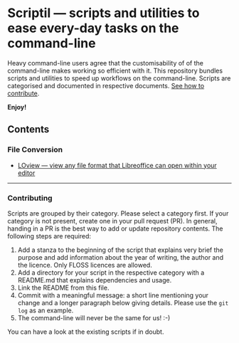 Scriptil — scripts and utilities to ease every-day tasks on the command-line
==============================================================================

Heavy command-line users agree that the customisability of of the command-line
makes working so efficient with it. This repository bundles scripts and
utilities to speed up workflows on the command-line. Scripts are categorised and  documented in respective documents.
[See how to contribute](#contributing).

**Enjoy!**

Contents
--------

### File Conversion

-   [LOview — view any file format that Libreoffice can open within your editor](file_conversion/loview/README.md)

* * * * *


### Contributing

Scripts are grouped by their category. Please select a category first. If your
category is not present, create one in your pull request (PR). In general,
handing in a PR is the best way to add or update repository contents. The
following steps are required:

1.  Add a stanza to the beginning of the script that explains very brief the
    purpose and add information about the year of writing, the author and the
    licence. Only FLOSS licences are allowed.
2.  Add a directory for your script in the respective category with a README.md
    that explains dependencies and usage.
3.  Link the README from this file.
4.  Commit with a meaningful message: a short line mentioning your change and a
    longer paragraph below giving details. Please use the `git log` as an
    example.
5.  The command-line will never be the same for us! :-)

You can have a look at the existing scripts if in doubt.
